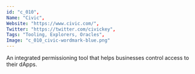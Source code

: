 ```yaml
--- 
id: "c_010", 
Name: "Civic", 
Website: "https://www.civic.com/", 
Twitter: "https://twitter.com/civickey", 
Tags: "Tooling, Explorers, Oracles", 
Image: "c_010_civic-wordmark-blue.png" 
--- 
```

<!--lang:en--> 
An integrated permissioning tool that helps businesses control access to their dApps.
<!--lang:es--] 
An integrated permissioning tool that helps businesses control access to their dApps.
<!--lang:de--] 
An integrated permissioning tool that helps businesses control access to their dApps.
<!--lang:fr--] 
An integrated permissioning tool that helps businesses control access to their dApps.
<!--lang:pl--] 
An integrated permissioning tool that helps businesses control access to their dApps.
<!--lang:pt--] 
An integrated permissioning tool that helps businesses control access to their dApps.
[!--lang:*--> 
